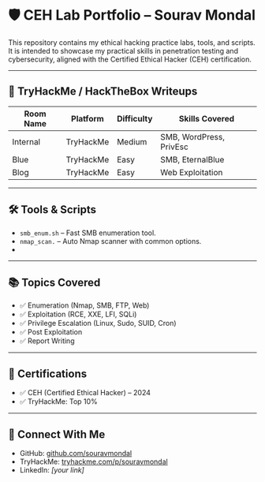 
# 🛡️ CEH Lab Portfolio – Sourav Mondal

This repository contains my ethical hacking practice labs, tools, and scripts. It is intended to showcase my practical skills in penetration testing and cybersecurity, aligned with the Certified Ethical Hacker (CEH) certification.

---

## 🧪 TryHackMe / HackTheBox Writeups

| Room Name | Platform | Difficulty | Skills Covered |
|-----------|----------|------------|----------------|
| Internal  | TryHackMe | Medium     | SMB, WordPress, PrivEsc |
| Blue      | TryHackMe | Easy       | SMB, EternalBlue |
| Blog      | TryHackMe | Easy       | Web Exploitation |

---

## 🛠️ Tools & Scripts

- `smb_enum.sh` – Fast SMB enumeration tool.
- `nmap_scan.` – Auto Nmap scanner with common options.
- 

---

## 📚 Topics Covered

- ✅ Enumeration (Nmap, SMB, FTP, Web)
- ✅ Exploitation (RCE, XXE, LFI, SQLi)
- ✅ Privilege Escalation (Linux, Sudo, SUID, Cron)
- ✅ Post Exploitation
- ✅ Report Writing

---

## 📄 Certifications

- ✅ CEH (Certified Ethical Hacker) – 2024
- ✅ TryHackMe: Top 10%

---

## 🔗 Connect With Me

- GitHub: [github.com/souravmondal](https://github.com/souravmondal)
- TryHackMe: [tryhackme.com/p/souravmondal](https://tryhackme.com/p/souravmondal)
- LinkedIn: *[your link]*


